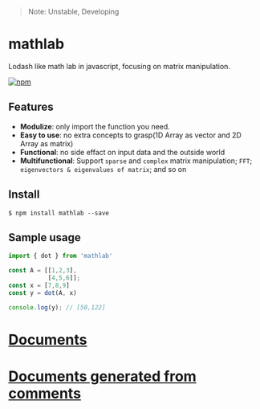 > Note: Unstable, Developing

# mathlab
Lodash like math lab in javascript, focusing on matrix manipulation.

[![npm](https://nodei.co/npm/mathlab.png)](https://www.npmjs.com/package/mathlab)


## Features
- **Modulize**: only import the function you need.
- **Easy to use**: no extra concepts to grasp(1D Array as vector and 2D Array as matrix)
- **Functional**: no side effact on input data and the outside world
- **Multifunctional**: Support `sparse` and `complex` matrix manipulation; `FFT`; `eigenvectors & eigenvalues of matrix`; and so on

## Install
```
$ npm install mathlab --save
```

## Sample usage
```js
import { dot } from 'mathlab'

const A = [[1,2,3],
           [4,5,6]];
const x = [7,8,9]
const y = dot(A, x)

console.log(y); // [50,122]
```

# [Documents](https://github.com/timqian/mathlab/tree/master/doc#readme)
# [Documents generated from comments](http://timqian.com/mathlab)